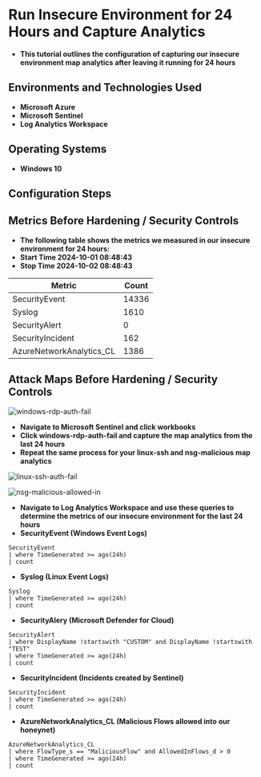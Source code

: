 <h1>Run Insecure Environment for 24 Hours and Capture Analytics</h1>

- <b>This tutorial outlines the configuration of capturing our insecure environment map analytics after leaving it running for 24 hours</b>

<h2>Environments and Technologies Used</h2>

- <b>Microsoft Azure</b> 
- <b>Microsoft Sentinel</b>
- <b>Log Analytics Workspace</b>

<h2>Operating Systems</h2>

- <b>Windows 10</b>

<h2>Configuration Steps</h2>

## Metrics Before Hardening / Security Controls

- <b>The following table shows the metrics we measured in our insecure environment for 24 hours:</b>
- <b>Start Time   2024-10-01 08:48:43</b>
- <b>Stop Time    2024-10-02 08:48:43</b>

| Metric                   | Count
| ------------------------ | -----
| SecurityEvent            | 14336
| Syslog                   | 1610
| SecurityAlert            | 0
| SecurityIncident         | 162
| AzureNetworkAnalytics_CL | 1386

## Attack Maps Before Hardening / Security Controls

![windows-rdp-auth-fail](https://github.com/user-attachments/assets/e8294af7-fdea-40e1-ba22-9a141f5f0f01)
- <b>Navigate to Microsoft Sentinel and click workbooks</b>
- <b>Click windows-rdp-auth-fail and capture the map analytics from the last 24 hours</b>
- <b>Repeat the same process for your linux-ssh and nsg-malicious map analytics</b>

![linux-ssh-auth-fail](https://github.com/user-attachments/assets/73c2afab-5799-4489-834d-d933472bc70c)


![nsg-malicious-allowed-in](https://github.com/user-attachments/assets/feafa721-e614-436c-bcdf-2b13560c2637)

- <b>Navigate to Log Analytics Workspace and use these queries to determine the metrics of our insecure environment for the last 24 hours</b>
- <b>SecurityEvent (Windows Event Logs)</b>
```
SecurityEvent
| where TimeGenerated >= ago(24h)
| count
```

- <b>Syslog (Linux Event Logs)</b>
```
Syslog
| where TimeGenerated >= ago(24h)
| count
```

- <b>SecurityAlery (Microsoft Defender for Cloud)</b>
```
SecurityAlert
| where DisplayName !startswith "CUSTOM" and DisplayName !startswith "TEST"
| where TimeGenerated >= ago(24h)
| count
```

- <b>SecurityIncident (Incidents created by Sentinel)</b>
```
SecurityIncident
| where TimeGenerated >= ago(24h)
| count
```

- <b>AzureNetworkAnalytics_CL (Malicious Flows allowed into our honeynet)</b>
```
AzureNetworkAnalytics_CL 
| where FlowType_s == "MaliciousFlow" and AllowedInFlows_d > 0
| where TimeGenerated >= ago(24h)
| count
```
